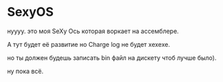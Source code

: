 # SexyOS

нуууу. это моя SeXy Oсь которая воркает на ассемблере.

А тут будет её развитие но Charge log не будет хехехе.

но ты должен будешь записать bin файл на дискету чтоб лучше было).

ну пока всё.
